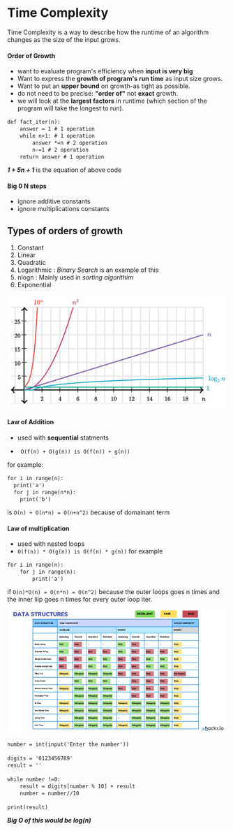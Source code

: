 # Time Complexity
Time Complexity is a way to describe how the runtime of an algorithm changes as the size of the input grows.

#### Order of Growth
- want to evaluate program's efficiency when **input is very big**
- Want to express the **growth of program's run time** as input size grows.
- Want to put an **upper bound** on growth-as tight as possible.
- do not need to be precise: **"order of"** not **exact** growth.
- we will look at the **largest factors** in runtime (which section of the program will take the longest to run).

```
def fact_iter(n):
    answer = 1 # 1 operation
    while n>1: # 1 operation
        answer *=n # 2 operation
        n-=1 # 2 operation
    return answer # 1 operation

```

***1 + 5n + 1*** is the equation of above code

#### Big 0 N steps


- ignore additive constants
- ignore multiplications constants

## Types of orders of growth
1. Constant 
2. Linear
3. Quadratic
4. Logarithmic : *Binary Search* is an example of this
5. nlogn : Mainly used in *sorting algorithim*
6. Exponential 

![Big O Notation](bigONotation.png)


#### Law of Addition
- used with **sequential** statments

- ``` O(f(n) + O(g(n)) is O(f(n)) + g(n))```

for example:

```
for i in range(n):
  print('a')
  for j in range(n*n):
    print('b')

```
is ``` O(n) + O(n*n) = O(n+n^2) ``` because of domainant term

#### Law of multiplication
- used with nested loops
- ```O(f(n)) * O(g(n)) is O(f(n) * g(n))```
for example

```
for i in range(n):
    for j in range(n):
        print('a')
```

if `O(n)*O(n) = O(n*n) = O(n^2)` because the outer loops goes n times and the inner liip goes n times for every outer loop iter. 

![alt text](ComplexityGrowth.webp)

```
number = int(input('Enter the number'))

digits = '0123456789'
result = ''

while number !=0:
    result = digits[number % 10] + result
    number = number//10

print(result)

```

***Big O of this would be log(n)***



